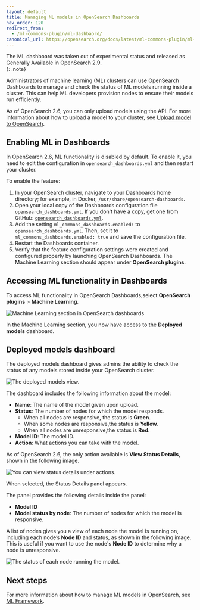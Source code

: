 ```yaml
---
layout: default
title: Managing ML models in OpenSearch Dashboards
nav_order: 120
redirect_from:
  - /ml-commons-plugin/ml-dashbaord/
canonical_url: https://opensearch.org/docs/latest/ml-commons-plugin/ml-dashboard/
---
```


The ML dashboard was taken out of experimental status and released as Generally Available in OpenSearch 2.9.  
{: .note}

Administrators of machine learning (ML) clusters can use OpenSearch Dashboards to manage and check the status of ML models running inside a cluster. This can help ML developers provision nodes to ensure their models run efficiently.

As of OpenSearch 2.6, you can only upload models using the API. For more information about how to upload a model to your cluster, see [Upload model to OpenSearch]({{site.url}}{{site.baseurl}}/ml-commons-plugin/model-serving-framework#upload-model-to-opensearch).

## Enabling ML in Dashboards

In OpenSearch 2.6, ML functionality is disabled by default. To enable it, you need to edit the configuration in `opensearch_dashboards.yml` and then restart your cluster.

To enable the feature:

1. In your OpenSearch cluster, navigate to your Dashboards home directory; for example, in Docker, `/usr/share/opensearch-dashboards`.
2. Open your local copy of the Dashboards configuration file `opensearch_dashboards.yml`. If you don't have a copy, get one from GitHub: [`opensearch_dashboards.yml`](https://github.com/opensearch-project/OpenSearch-Dashboards/blob/main/config/opensearch_dashboards.yml).
3. Add the setting `ml_commons_dashboards.enabled:`  to `opensearch_dashboards.yml`. Then, set it to  `ml_commons_dashboards.enabled: true` and save the configuration file.
4. Restart the Dashboards container.
5. Verify that the feature configuration settings were created and configured properly by launching OpenSearch Dashboards. The Machine Learning section should appear under **OpenSearch plugins**.

## Accessing ML functionality in Dashboards

To access ML functionality in OpenSearch Dashboards,select **OpenSearch plugins** > **Machine Learning**. 

<img src="{{site.url}}{{site.baseurl}}/images/ml/ml-dashboard/ml-dashboard.png" alt="Machine Learning section in OpenSearch dashboards">

In the Machine Learning section, you now have access to the **Deployed models** dashboard.

## Deployed models dashboard

The deployed models dashboard gives admins the ability to check the status of any models stored inside your OpenSearch cluster. 

<img src="{{site.url}}{{site.baseurl}}/images/ml/ml-dashboard/deployed-models.png" alt="The deployed models view.">

The dashboard includes the following information about the model:

- **Name**: The name of the model given upon upload.
- **Status**: The number of nodes for which the model responds. 
   - When all nodes are responsive, the status is **Green**.
   - When some nodes are responsive,the status is **Yellow**.
   - When all nodes are unresponsive,the  status is **Red**.
- **Model ID**: The model ID.
- **Action**: What actions you can take with the model.

As of OpenSearch 2.6, the only action available is **View Status Details**, shown in the following image. 

<img src="{{site.url}}{{site.baseurl}}/images/ml/ml-dashboard/view-status-details.png" alt="You can view status details under actions.">

When selected, the Status Details panel appears.

The panel provides the following details inside the panel:

- **Model ID**
- **Model status by node**: The number of nodes for which the model is responsive.

A list of nodes gives you a view of each node the model is running on, including each node’s **Node ID** and status, as shown in the following image. This is useful if you want to use the node's **Node ID** to determine why a node is unresponsive.

<img src="{{site.url}}{{site.baseurl}}/images/ml/ml-dashboard/model-node-details.png" alt="The status of each node running the model.">

## Next steps

For more information about how to manage ML models in OpenSearch, see [ML Framework]({{site.url}}{{site.baseurl}}/ml-commons-plugin/model-serving-framework/).
